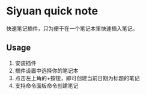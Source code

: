 # Siyuan quick note

快速笔记插件，只为便于在一个笔记本里快速插入笔记。

## Usage

1. 安装插件
2. 插件设置中选择你的笔记本
3. 点击左上角的+按钮，即可创建当前日期为标题的笔记
4. 支持命令面板命令创建笔记